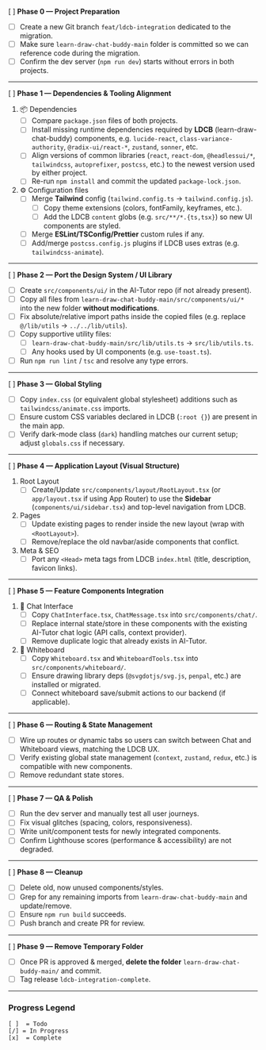 [ ] **Phase 0 — Project Preparation**

- [ ] Create a new Git branch `feat/ldcb-integration` dedicated to the migration.
- [ ] Make sure `learn-draw-chat-buddy-main` folder is committed so we can reference code during the migration.
- [ ] Confirm the dev server (`npm run dev`) starts without errors in both projects.

---

[ ] **Phase 1 — Dependencies & Tooling Alignment**

1. 📦 Dependencies
   - [ ] Compare `package.json` files of both projects.
   - [ ] Install missing runtime dependencies required by **LDCB** (learn-draw-chat-buddy) components, e.g. `lucide-react`, `class-variance-authority`, `@radix-ui/react-*`, `zustand`, `sonner`, etc.
   - [ ] Align versions of common libraries (`react`, `react-dom`, `@headlessui/*`, `tailwindcss`, `autoprefixer`, `postcss`, etc.) to the newest version used by either project.
   - [ ] Re-run `npm install` and commit the updated `package-lock.json`.

2. ⚙️ Configuration files
   - [ ] Merge **Tailwind** config (`tailwind.config.ts` → `tailwind.config.js`).
     - [ ] Copy theme extensions (colors, fontFamily, keyframes, etc.).
     - [ ] Add the LDCB `content` globs (e.g. `src/**/*.{ts,tsx}`) so new UI components are styled.
   - [ ] Merge **ESLint/TSConfig/Prettier** custom rules if any.
   - [ ] Add/merge `postcss.config.js` plugins if LDCB uses extras (e.g. `tailwindcss-animate`).

---

[ ] **Phase 2 — Port the Design System / UI Library**

- [ ] Create `src/components/ui/` in the AI-Tutor repo (if not already present).
- [ ] Copy all files from `learn-draw-chat-buddy-main/src/components/ui/*` into the new folder **without modifications**.
- [ ] Fix absolute/relative import paths inside the copied files (e.g. replace `@/lib/utils` → `../../lib/utils`).
- [ ] Copy supportive utility files:
  - [ ] `learn-draw-chat-buddy-main/src/lib/utils.ts` → `src/lib/utils.ts`.
  - [ ] Any hooks used by UI components (e.g. `use-toast.ts`).
- [ ] Run `npm run lint` / `tsc` and resolve any type errors.

---

[ ] **Phase 3 — Global Styling**

- [ ] Copy `index.css` (or equivalent global stylesheet) additions such as `tailwindcss/animate.css` imports.
- [ ] Ensure custom CSS variables declared in LDCB (`:root {}`) are present in the main app.
- [ ] Verify dark-mode class (`dark`) handling matches our current setup; adjust `globals.css` if necessary.

---

[ ] **Phase 4 — Application Layout (Visual Structure)**

1. Root Layout
   - [ ] Create/Update `src/components/layout/RootLayout.tsx` (or `app/layout.tsx` if using App Router) to use the **Sidebar** (`components/ui/sidebar.tsx`) and top-level navigation from LDCB.
2. Pages
   - [ ] Update existing pages to render inside the new layout (wrap with `<RootLayout>`).
   - [ ] Remove/replace the old navbar/aside components that conflict.
3. Meta & SEO
   - [ ] Port any `<Head>` meta tags from LDCB `index.html` (title, description, favicon links).

---

[ ] **Phase 5 — Feature Components Integration**

1. 💬 Chat Interface
   - [ ] Copy `ChatInterface.tsx`, `ChatMessage.tsx` into `src/components/chat/`.
   - [ ] Replace internal state/store in these components with the existing AI-Tutor chat logic (API calls, context provider).
   - [ ] Remove duplicate logic that already exists in AI-Tutor.

2. 📝 Whiteboard
   - [ ] Copy `Whiteboard.tsx` and `WhiteboardTools.tsx` into `src/components/whiteboard/`.
   - [ ] Ensure drawing library deps (`@svgdotjs/svg.js`, `penpal`, etc.) are installed or migrated.
   - [ ] Connect whiteboard save/submit actions to our backend (if applicable).

---

[ ] **Phase 6 — Routing & State Management**

- [ ] Wire up routes or dynamic tabs so users can switch between Chat and Whiteboard views, matching the LDCB UX.
- [ ] Verify existing global state management (`context`, `zustand`, `redux`, etc.) is compatible with new components.
- [ ] Remove redundant state stores.

---

[ ] **Phase 7 — QA & Polish**

- [ ] Run the dev server and manually test all user journeys.
- [ ] Fix visual glitches (spacing, colors, responsiveness).
- [ ] Write unit/component tests for newly integrated components.
- [ ] Confirm Lighthouse scores (performance & accessibility) are not degraded.

---

[ ] **Phase 8 — Cleanup**

- [ ] Delete old, now unused components/styles.
- [ ] Grep for any remaining imports from `learn-draw-chat-buddy-main` and update/remove.
- [ ] Ensure `npm run build` succeeds.
- [ ] Push branch and create PR for review.

---

[ ] **Phase 9 — Remove Temporary Folder**

- [ ] Once PR is approved & merged, **delete the folder** `learn-draw-chat-buddy-main/` and commit.
- [ ] Tag release `ldcb-integration-complete`.

---

### Progress Legend

```
[ ]  = Todo
[/] = In Progress
[x]  = Complete
```
